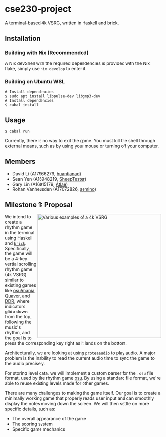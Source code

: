 # cse230-project

A terminal-based 4k VSRG, written in Haskell and brick.

## Installation

### Building with Nix (Recommended)
A Nix devShell with the required dependencies is provided with the Nix flake, simply use `nix develop` to enter it.

### Building on Ubuntu WSL
```shell
# Install dependencies
$ sudo apt install libpulse-dev libgmp3-dev
# Install dependencies
$ cabal install
```

## Usage

```shell
$ cabal run
```

Currently, there is no way to exit the game. You must kill the shell through external means, such as by using your mouse or turning off your computer.

## Members

- David Li (A17966279, [huantianad](https://github.com/huantianad))
- Sean Yen (A16948219, [SheepTester](https://github.com/SheepTester))
- Gary Lin (A16915179, [Atlae](https://github.com/Atlae))
- Rohan Vanheusden (A17072826, [aemino](https://github.com/aemino))

## Milestone 1: Proposal

<img
  src="https://repository-images.githubusercontent.com/123398967/40a2f200-be6f-11eb-9255-25474eebac8a"
  alt="Various examples of a 4k VSRG"
  width="400"
  align="right"
/>

We intend to create a rhythm game in the terminal using Haskell and [`brick`][brick]. Specifically, the game will be a 4-key vertial scrolling rhythm game (4k VSRG) similar to existing games like [osu!mania][osu], [Quaver][quaver], and [DDR][ddr], where indicators glide down from the top, following the music's rhythm, and the goal is to press the corresponding key right as it lands on the bottom.

Architecturally, we are looking at using [`proteaaudio`][proteaaudio] to play audio. A major problem is the inability to read the current audio time to sync the game to the audio precisely.

For storing level data, we will implement a custom parser for the [`.osu`][osufile] file format, used by the rhythm game [osu][osu]. By using a standard file format, we're able to reuse existing levels made for other games.

There are many challenges to making the game itself. Our goal is to create a minimally working game that properly reads user input and can smoothly display the notes moving down the screen. We will then settle on more specific details, such as:

- The overall appearance of the game
- The scoring system
- Specific game mechanics
<!-- More description of how the game might work or looks in general? Maybe a better description of 4k in the first paragraph. Scoring system? -->

[brick]: https://hackage.haskell.org/package/brick
[proteaaudio]: https://hackage.haskell.org/package/proteaaudio
[osufile]: https://osu.ppy.sh/wiki/en/Client/File_formats/osu_%28file_format%29
[osu]: https://en.wikipedia.org/wiki/Osu!
[quaver]: https://quavergame.com/
[ddr]: https://en.wikipedia.org/wiki/Dance_Dance_Revolution
